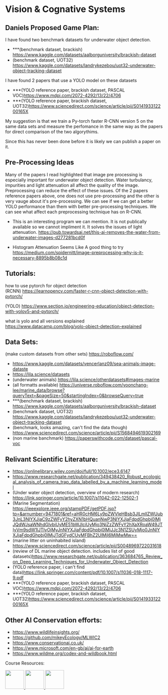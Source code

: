 # Vision & Cognative Systems

## Daniels Proposed Game Plan:
I have found two benchmark datasets for underwater object detection.
 - ***(benchmark dataset, brackish) https://www.kaggle.com/datasets/aalborguniversity/brackish-dataset
 - (benchmark dataset, UOT32) https://www.kaggle.com/datasets/landrykezebou/uot32-underwater-object-tracking-dataset  

I have found 2 papers that use a YOLO model on these datasets
 - ***(YOLO reference paper, brackish dataset, PASCAL VOC)https://www.mdpi.com/2072-4292/13/22/4706
 - ***(YOLO reference paper, brackish dataset, UOT32)https://www.sciencedirect.com/science/article/pii/S014193312200165X

My suggestion is that we train a Py-torch faster R-CNN version 5 on the same data sets and measure the perfomance in the same way as the papers for direct comparison of the two algorythims.

Since this has never been done before it is likely we can publish a paper on it.


## Pre-Processing Ideas  
Many of the papers I read highlighted that image pre processing is especially important for underwater object detection. Water turbulancy, impurities and light attenuation all affect the quality of the image. Preprocessing can reduce the effect of these issues. Of the 2 papers reference papers above, one does not use pre-processing and the other is very vauge about it's pre-processing. We can see if we can get a better YOLO performance than them with better pre-processing techniques. We can see what affect each preprocessing technique has on R-CNN. 

- This is an interesting program we can mention. It is not publically available so we cannot impliment it. It solves the issues of light attenuation. 
https://pub.towardsai.net/this-ai-removes-the-water-from-underwater-images-d277281bcd0f

- Histogram Attenuation Seems Like A good thing to try
https://medium.com/spidernitt/image-preprocessing-why-is-it-necessary-8895b8b08c1d

## Tutorials:
how to use pytorch for object detection   
(RCNN)
https://learnopencv.com/faster-r-cnn-object-detection-with-pytorch/

(YOLO)
https://www.section.io/engineering-education/object-detection-with-yolov5-and-pytorch/

what is yolo and all versions explained
https://www.datacamp.com/blog/yolo-object-detection-explained

## Data Sets:  
(make custom datasets from other sets) https://roboflow.com/
 - https://www.kaggle.com/datasets/vencerlanz09/sea-animals-image-dataste
 - https://lila.science/datasets
 - (underwater animals) https://lila.science/otherdatasets#images-marine
 - (all formatts available) https://universe.roboflow.com/yoonchang-lee/marine_data/browse?queryText=&pageSize=50&startingIndex=0&browseQuery=true
 - ***(benchmark dataset, brackish) https://www.kaggle.com/datasets/aalborguniversity/brackish-dataset
 - (benchmark dataset, UOT32) https://www.kaggle.com/datasets/landrykezebou/uot32-underwater-object-tracking-dataset
 - (benchmark, looks amazing, can't find the data though) https://www.sciencedirect.com/science/article/pii/S1568494619302169
 - (non marine banchmark) https://paperswithcode.com/dataset/pascal-voc

## Relivant Scientific Literature:
 - https://onlinelibrary.wiley.com/doi/full/10.1002/ece3.6147
 - https://www.researchgate.net/publication/349438420_Robust_ecological_analysis_of_camera_trap_data_labelled_by_a_machine_learning_model
 - (Under water object detection, overview of modern research) https://link.springer.com/article/10.1007/s11042-022-12502-1
 - (Marine Segmentation) https://ieeexplore.ieee.org/stampPDF/getPDF.jsp?tp=&arnumber=9471801&ref=aHR0cHM6Ly9pZWVleHBsb3JlLmllZWUub3JnL3NlYXJjaC9zZWFyY2hyZXN1bHQuanNwP3NlYXJjaFdpdGhpbj0lMjJQdWJsaWNhdGlvbiUyME51bWJlciUyMjo3NiZzZWFyY2hXaXRoaW49JTIyVm9sdW1lJTIyOjMyJnNlYXJjaFdpdGhpbj0lMjJJc3N1ZSUyMjo0JnNlYXJjaFdpdGhpbj0lMjJTdGFydCUyMFBhZ2UlMjI6MjMwMw==
 - (marine litter on uninhabited island) https://www.sciencedirect.com/science/article/pii/S0048969722031618
 - (review of DL marine object detection. includes list of good datasets)https://www.researchgate.net/publication/363684765_Review_on_Deep_Learning_Techniques_for_Underwater_Object_Detection
 - (YOLO reference paper, i can't find data)https://link.springer.com/content/pdf/10.1007/s11036-018-1117-9.pdf
 - ***(YOLO reference paper, brackish dataset, PASCAL VOC)https://www.mdpi.com/2072-4292/13/22/4706
 - ***(YOLO reference paper, brackish dataset, UOT32)https://www.sciencedirect.com/science/article/pii/S014193312200165X

## Other AI Conservation efforts:  
  - https://www.wildlifeinsights.org/
  - https://github.com/mikeyEcology/MLWIC2
  - https://www.conservationai.co.uk/
  - https://www.microsoft.com/en-gb/ai/ai-for-earth
  - https://www.wildme.org/codex-and-wildbook.html


Course Resources: 
<p float="left">
  <!-- <a href="https://github.com/jpazzini/MAPD-B/tree/2022/mysql" target="_blank">
  <img src="https://cdn4.iconfinder.com/data/icons/iconsimple-logotypes/512/github-512.png" width="60px" />
  </a>     -->          
  <a href="https://stem.elearning.unipd.it/course/view.php?id=2920" target="_blank">
  <img src="https://tracker.moodle.org/secure/attachment/62695/Mobile-M-Icon-1-corners.png" width="60px" />
  </a>
  <a href="https://discord.gg/t6kWR5tx" target="_blank">
  <img src="https://camo.githubusercontent.com/0ef309f7e0b554033dd25b3ce83015db2f0f8952fb4c31318af095369d3d4453/68747470733a2f2f7669676e657474652e77696b69612e6e6f636f6f6b69652e6e65742f7468652d6d696e6572732d686176656e2d70726f6a6563742f696d616765732f642f64642f446973636f72642e706e672f7265766973696f6e2f6c61746573743f63623d3230313730333038303333353436" width="60px" />
  </a>
    </a>              
  <a href="https://drive.google.com/drive/folders/10seKw-qYwVETr9ps-MOcvf8-2BQZ9tv-?usp=sharing" target="_blank">
  <img src="https://upload.wikimedia.org/wikipedia/commons/thumb/1/12/Google_Drive_icon_%282020%29.svg/512px-Google_Drive_icon_%282020%29.svg.png" width="60px" />
  </a>
</p>
